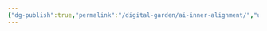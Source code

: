 ```yaml
---
{"dg-publish":true,"permalink":"/digital-garden/ai-inner-alignment/","updated":"2023-12-06T16:30:10.000-07:00"}
---
```


